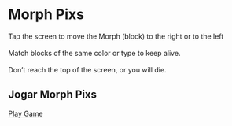 <h1>Morph Pixs</h2>
<p>Tap the screen to move the Morph (block) to the right or to the left<br/><br/>
Match blocks of the same color or type to keep alive.<br/><br/>
Don’t reach the top of the screen, or you will die.</p>
                    
<h2> Jogar Morph Pixs</h2>
<a href="https://rbueno.github.io/morph-pixs/" target="_blank">Play Game</a>
